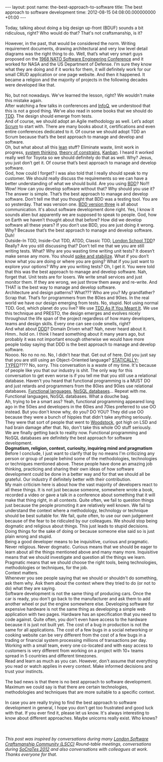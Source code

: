 --- layout: post name: the-best-approach-to-software title: The best
approach to software development time: 2012-08-15 04:08:00.000000000
+01:00 ---
\
\
Today, talking about doing a big design up-front (BDUF) sounds a bit
ridiculous, right? Who would do that? That's not craftsmanship, is it? \
\
However, in the past, that would be considered the norm. Writing
requirement documents, drawing architectural and very low level detail
diagrams was the right thing to do. Well, that’s what very smart guys
proposed on the [1968 NATO Software Engineering
Conference](http://homepages.cs.ncl.ac.uk/brian.randell/NATO/nato1968.PDF)
and it worked for NASA and the US Department of Defense. I’m sure they
know what they are doing and if it works for them, it will definitely
work for our small CRUD application or one page website. And then it
happened. It became a religion and the majority of projects in the
following decades were developed like that.\
\
No, but not nowadays. We've learned the lesson, right? We wouldn't make
this mistake again.  
\
After watching a few talks in conferences and
[InfoQ](http://www.infoq.com/), we understood that this is not a good
thing. We’ve also read in some books that we should do
[TDD](http://en.wikipedia.org/wiki/Test-driven_development). The design
should emerge from tests.
\
And of course, we should adopt an Agile methodology as well. Let’s adopt
[Scrum](http://en.wikipedia.org/wiki/Scrum_%28development%29) to start
with. There are many books about it, certifications and even entire
conferences dedicated to it. Of course we should adopt TDD an Scrum
because that’s the best approach to manage and develop and software.
\
Oh, but what about all this
[lean](http://en.wikipedia.org/wiki/Lean_software_development) stuff?
Eliminate waste, limit work in progress, [system
thinking](http://en.wikipedia.org/wiki/System_thinking), [theory of
constrains](http://en.wikipedia.org/wiki/Theory_of_constraints),
[Kanban](http://en.wikipedia.org/wiki/Kanban). I heard it worked really
well for Toyota so we should definitely do that as well. Why? Jesus, you
just don’t get it. Of course that’s best approach to manage and develop
software.
\
God, how could I forget? I was also told that I really should speak to
my customer. We should really discuss the requirements so we can have a
better understanding of what we should build. Are you using
[BDD](http://en.wikipedia.org/wiki/Behavior_Driven_Development)? No!!!
Wow! How can you develop software without that? Why should you use it?
The answer is simple. That’s the best approach to manage and develop
software. Don’t tell me that you thought that BDD was a testing tool.
You are so yesterday. That was version one. [BDD version
three](http://dannorth.net/2012/05/31/bdd-is-like-tdd-if/) is all about
communication. It's about software development done right. Yes, I know
it sounds alien but apparently we are supposed to speak to people. God,
how on Earth we haven’t thought about that before? How did we develop
software all these years? If you don’t use BDD, you are just doing it
wrong. Why? Because that’s the best approach to manage and develop
software. Duh!
\
Outside-In TDD, Inside-Out TDD, ATDD, Classic TDD, [London School
TDD](http://codemanship.co.uk/parlezuml/blog/?postid=987)? Really? Are
you still discussing that? Don’t tell me that we you are still writing
tests. What? Why are you wasting time writing unit tests? It doesn’t
make sense any more. You should [spike and
stabilize](http://lizkeogh.com/category/spike-and-stabilize/). What if
you don’t know what you are doing or where you are going? What if you
just want to explore your options? Why are you writing tests? Oh, I get
it. You were told that this was the best approach to manage and develop
software. Nah, forget that. Unit tests are for losers. We write small
services and just monitor them. If they are wrong, we just throw them
away and re-write. And THAT is the best way to manage and develop
software.
\
Architecture and design patterns? What??? Who are you? My grandfather?
Scrap that. That’s for programmers from the 80ies and 90ies. In the real
world we have our design emerging from tests. No, stupid. Not using
normal TDD. God, which planet do you live? We use [TDD As If You Meant
It](http://cumulative-hypotheses.org/2011/08/30/tdd-as-if-you-meant-it/).
We use this technique and PRESTO, the design emerges and evolves nicely
throughout the life span of the project regardless of how many
developers, teams and design skills. Every one can see code smells,
right?
\
And what about [DDD](http://en.wikipedia.org/wiki/Domain-driven_design)?
Domain Driven what? Nah, never heard about it. Hmm.. hold on. I think I
heard something about it many years ago, but probably it was not
important enough otherwise we would have more people today saying that
DDD is the best approach to manage and develop software.
\
Noooo. No no no no. No, I didn't hear that. Get out of here. Did you
just say that you are still using an Object-Oriented language?
[STATICALLY-TYPED](http://en.wikipedia.org/wiki/Statically_typed#Static_typing)????
No, sorry. This conversation is a waste of my time. It's because of
people like you that our industry is shit. The only way for this
conversation to get even worse is if you tell me that you still use a
relational database. Haven't you heard that functional programming is a
MUST DO and just retards and programmers from the 80ies and 90ies use
relational databases. [Functional
languages](http://en.wikipedia.org/wiki/Functional_programming), [NoSQL
databases](http://en.wikipedia.org/wiki/NoSQL)... Repeat with me.
Functional languages, NoSQL databases. What a douche bag.
\
Ah, trying to be a smart ass? Yeah, functional programming appeared long
ago in the 50ies and developers in the 60ies and 70ies preferred to use
OO instead. But you don't know why, do you? DO YOU? They did use OO
because they were a bunch of hippies that didn't take anything
seriously. They were that sort of people that went to
[Woodstock](http://en.wikipedia.org/wiki/Woodstock), got high on LSD and
had brain damage after that. No, don't take this whole OO stuff
seriously. We are finally getting back to reality now. Functional
programming and NoSQL databases are definitely the best approach for
software development.
\
**Dogmatism, religion, context, curiosity, inquiring mind and
pragmatism**
\
Before I conclude, I just want to clarify that by no means I'm
criticizing any person or group of people behind some of the
methodologies, technologies or techniques mentioned above. These people
have done an amazing job thinking, practicing and sharing their own
ideas of how software development could be done in a better way and for
that we should all be grateful. Our industry if definitely better with
their contribution.
\
My main criticism here is about how the vast majority of developers
react to all these things. It is not just because someone, somewhere
wrote a book, recorded a video or gave a talk in a conference about
something that it will make that thing right, in all contexts. Quite
often, we fail to question things just because the people promoting it
are relatively well known. We fail to understand the context where a
methodology, technology or technique should be best suitable for. We
fail, quite often, to use our own judgement because of the fear to be
ridiculed by our colleagues. We should stop being dogmatic and religious
about things. This just leads to stupid decisions. Doing things for the
sake of doing or because someone else said so is just plain wrong and
stupid. 
\
Being a good developer means to be inquisitive, curious and pragmatic.
Never religious. Never dogmatic. Curious means that we should be eager
to learn about all the things mentioned above and many many more.
Inquisitive means that we should investigate and question all the things
we learn. Pragmatic means that we should choose the right tools, being
technologies, methodologies or techniques, for the job.
\
Context matters. 
\
Whenever you see people saying that we should or shouldn't do something,
ask them why. Ask them about the context where they tried to do (or not
to do) what they are saying. 
\
Software development is not the same thing of producing cars. Once the
car is ready, you don't go back to the manufacturer and ask them to add
another wheel or put the engine somewhere else. Developing software for
expensive hardware is not the same thing as developing a simple web
application with two pages. Hardware has an specification that you need
to code against. Quite often, you don't even have access to the hardware
because it is just not built yet. The cost of a bug in production is not
the same for all applications. The cost of a few bugs in a social
networking or cooking website can be very different from the cost of a
few bugs in a trading or financial system processing millions of
transactions per day. Working with a small team, every one co-located
and with easy access to customers is very different from working on a
project with 10+ teams spread in 5 countries and different timezones. 
\
Read and learn as much as you can. However, don't assume that everything
you read or watch applies in every context. Make informed decisions and
trust your instincts.\
\
The bad news is that there is no best approach to software development.
Maximum we could say is that there are certain technologies,
methodologies and techniques that are more suitable to a specific
context.\
\
In case you are really trying to find the best approach to software
development in general, I hope you don't get too frustrated and good
luck with that. If you ever find it, please let us know. It's always
interesting to know about different approaches. Maybe unicorns really
exist. Who knows?\
\
\
\
*This post was inspired by conversations during many [London Software
Craftsmanship Community
(LSCC)](http://www.meetup.com/london-software-craftsmanship) Round-table
meetings, conversations during [SoCraTes
2012](http://www.socrates-conference.de/) and also conversations with
colleagues at work. Thanks everyone for that.*
